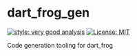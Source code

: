 # dart_frog_gen

[![style: very good analysis][very_good_analysis_badge]][very_good_analysis_link]
[![License: MIT][license_badge]][license_link]

Code generation tooling for dart_frog

[license_badge]: https://img.shields.io/badge/license-MIT-blue.svg
[license_link]: https://opensource.org/licenses/MIT
[very_good_analysis_badge]: https://img.shields.io/badge/style-very_good_analysis-B22C89.svg
[very_good_analysis_link]: https://pub.dev/packages/very_good_analysis